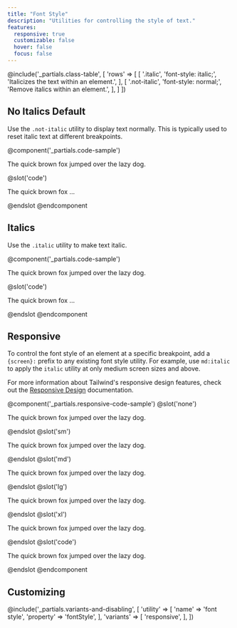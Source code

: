 ```yaml
---
title: "Font Style"
description: "Utilities for controlling the style of text."
features:
  responsive: true
  customizable: false
  hover: false
  focus: false
---
```


@include('_partials.class-table', [
  'rows' => [
    [
      '.italic',
      'font-style: italic;',
      'Italicizes the text within an element.',
    ],
    [
      '.not-italic',
      'font-style: normal;',
      'Remove italics within an element.',
    ],
  ]
])

## No Italics <span class="ml-2 font-semibold text-gray-600 text-sm uppercase tracking-wide">Default</span>

Use the `.not-italic` utility to display text normally. This is typically used to reset italic text at different breakpoints.

@component('_partials.code-sample')
<p class="not-italic text-lg text-gray-800">The quick brown fox jumped over the lazy dog.</p>
@slot('code')
<p class="not-italic ...">The quick brown fox ...</p>
@endslot
@endcomponent

## Italics

Use the `.italic` utility to make text italic.

@component('_partials.code-sample')
<p class="italic text-lg text-gray-800">The quick brown fox jumped over the lazy dog.</p>
@slot('code')
<p class="italic ...">The quick brown fox ...</p>
@endslot
@endcomponent

## Responsive

To control the font style of an element at a specific breakpoint, add a `{screen}:` prefix to any existing font style utility. For example, use `md:italic` to apply the `italic` utility at only medium screen sizes and above.

For more information about Tailwind's responsive design features, check out the [Responsive Design](/docs/responsive-design) documentation.

@component('_partials.responsive-code-sample')
@slot('none')
<p class="italic text-lg text-gray-800">The quick brown fox jumped over the lazy dog.</p>
@endslot
@slot('sm')
<p class="not-italic text-lg text-gray-800">The quick brown fox jumped over the lazy dog.</p>
@endslot
@slot('md')
<p class="italic text-lg text-gray-800">The quick brown fox jumped over the lazy dog.</p>
@endslot
@slot('lg')
<p class="not-italic text-lg text-gray-800">The quick brown fox jumped over the lazy dog.</p>
@endslot
@slot('xl')
<p class="italic text-lg text-gray-800">The quick brown fox jumped over the lazy dog.</p>
@endslot
@slot('code')
<p class="none:italic sm:not-italic md:italic lg:not-italic xl:italic ...">
  The quick brown fox jumped over the lazy dog.
</p>
@endslot
@endcomponent

## Customizing

@include('_partials.variants-and-disabling', [
    'utility' => [
        'name' => 'font style',
        'property' => 'fontStyle',
    ],
    'variants' => [
        'responsive',
    ],
])
